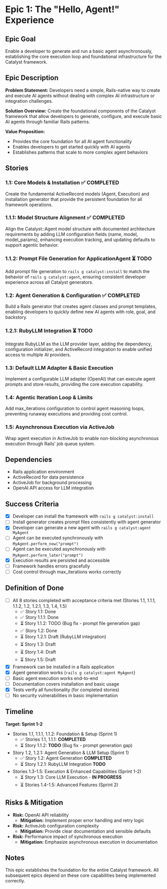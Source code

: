# Epic 1: The "Hello, Agent!" Experience

## Epic Goal
Enable a developer to generate and run a basic agent asynchronously, establishing the core execution loop and foundational infrastructure for the Catalyst framework.

## Epic Description

**Problem Statement:**
Developers need a simple, Rails-native way to create and execute AI agents without dealing with complex AI infrastructure or integration challenges.

**Solution Overview:**
Create the foundational components of the Catalyst framework that allow developers to generate, configure, and execute basic AI agents through familiar Rails patterns.

**Value Proposition:**
- Provides the core foundation for all AI agent functionality
- Enables developers to get started quickly with AI agents
- Establishes patterns that scale to more complex agent behaviors

## Stories

### 1.1: Core Models & Installation ✅ **COMPLETED**
Create the fundamental ActiveRecord models (Agent, Execution) and installation generator that provide the persistent foundation for all framework operations.

### 1.1.1: Model Structure Alignment ✅ **COMPLETED**
Align the Catalyst::Agent model structure with documented architecture requirements by adding LLM configuration fields (name, model, model_params), enhancing execution tracking, and updating defaults to support agentic behavior.

### 1.1.2: Prompt File Generation for ApplicationAgent ⏳ **TODO**
Add prompt file generation to `rails g catalyst:install` to match the behavior of `rails g catalyst:agent`, ensuring consistent developer experience across all Catalyst generators.

### 1.2: Agent Generation & Configuration ✅ **COMPLETED**
Build a Rails generator that creates agent classes and prompt templates, enabling developers to quickly define new AI agents with role, goal, and backstory.

### 1.2.1: RubyLLM Integration ⏳ **TODO**
Integrate RubyLLM as the LLM provider layer, adding the dependency, configuration initializer, and ActiveRecord integration to enable unified access to multiple AI providers.

### 1.3: Default LLM Adapter & Basic Execution
Implement a configurable LLM adapter (OpenAI) that can execute agent prompts and store results, providing the core execution capability.

### 1.4: Agentic Iteration Loop & Limits
Add max_iterations configuration to control agent reasoning loops, preventing runaway executions and providing cost control.

### 1.5: Asynchronous Execution via ActiveJob
Wrap agent execution in ActiveJob to enable non-blocking asynchronous execution through Rails' job queue system.

## Dependencies
- Rails application environment
- ActiveRecord for data persistence
- ActiveJob for background processing
- OpenAI API access for LLM integration

## Success Criteria
- [x] Developer can install the framework with `rails g catalyst:install`
- [ ] Install generator creates prompt files consistently with agent generator
- [x] Developer can generate a new agent with `rails g catalyst:agent MyAgent`
- [ ] Agent can be executed synchronously with `MyAgent.perform_now("prompt")`
- [ ] Agent can be executed asynchronously with `MyAgent.perform_later("prompt")`
- [x] Execution results are persisted and accessible
- [ ] Framework handles errors gracefully
- [ ] Cost control through max_iterations works correctly

## Definition of Done
- [ ] All 8 stories completed with acceptance criteria met (Stories 1.1, 1.1.1, 1.1.2, 1.2, 1.2.1, 1.3, 1.4, 1.5)
  - ✅ Story 1.1: Done
  - ✅ Story 1.1.1: Done
  - ⏳ Story 1.1.2: TODO (Bug fix - prompt file generation gap)
  - ✅ Story 1.2: Done
  - ⏳ Story 1.2.1: Draft (RubyLLM integration)
  - ⏳ Story 1.3: Draft
  - ⏳ Story 1.4: Draft
  - ⏳ Story 1.5: Draft
- [x] Framework can be installed in a Rails application
- [x] Agent generation works (`rails g catalyst:agent MyAgent`)
- [ ] Basic agent execution works end-to-end
- [ ] Documentation covers installation and basic usage
- [x] Tests verify all functionality (for completed stories)
- [ ] No security vulnerabilities in basic implementation

## Timeline
**Target: Sprint 1-2**
- Stories 1.1, 1.1.1, 1.1.2: Foundation & Setup (Sprint 1) 
  - ✅ Stories 1.1, 1.1.1: **COMPLETED**
  - ⏳ Story 1.1.2: **TODO** (Bug fix - prompt generation gap)
- Story 1.2, 1.2.1: Agent Generation & LLM Setup (Sprint 1)
  - ✅ Story 1.2: Agent Generation **COMPLETED**
  - ⏳ Story 1.2.1: RubyLLM Integration **TODO**
- Stories 1.3-1.5: Execution & Enhanced Capabilities (Sprint 1-2)
  - ⏳ Story 1.3: Core LLM Execution - **IN PROGRESS**
  - ⏳ Stories 1.4-1.5: Advanced Features (Sprint 2)

## Risks & Mitigation
- **Risk:** OpenAI API reliability
  - **Mitigation:** Implement proper error handling and retry logic
- **Risk:** ActiveJob configuration complexity
  - **Mitigation:** Provide clear documentation and sensible defaults
- **Risk:** Performance impact of synchronous execution
  - **Mitigation:** Emphasize asynchronous execution in documentation

## Notes
This epic establishes the foundation for the entire Catalyst framework. All subsequent epics depend on these core capabilities being implemented correctly.